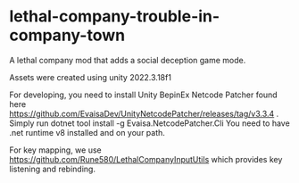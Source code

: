 # lethal-company-trouble-in-company-town
A lethal company mod that adds a social deception game mode.

Assets were created using unity 2022.3.18f1

For developing, you need to install Unity BepinEx Netcode Patcher found here https://github.com/EvaisaDev/UnityNetcodePatcher/releases/tag/v3.3.4 . Simply run
dotnet tool install -g Evaisa.NetcodePatcher.Cli
You need to have .net runtime v8 installed and on your path.

For key mapping, we use https://github.com/Rune580/LethalCompanyInputUtils which provides key listening and rebinding.